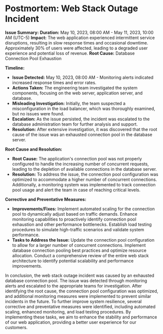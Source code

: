 # Postmortem: Web Stack Outage Incident

**Issue Summary:**
**Duration:** May 10, 2023, 08:00 AM - May 11, 2023, 10:00 AM (UTC-5)
**Impact:** The web application experienced intermittent service disruptions, resulting in slow response times and occasional downtime. Approximately 30% of users were affected, leading to a degraded user experience and potential loss of revenue.
**Root Cause:** Database Connection Pool Exhaustion

**Timeline:**
* **Issue Detected:** May 10, 2023, 08:00 AM - Monitoring alerts indicated increased response times and error rates.
* **Actions Taken:** The engineering team investigated the system components, focusing on the web server, application server, and database.
* **Misleading Investigation:** Initially, the team suspected a misconfiguration in the load balancer, which was thoroughly examined, but no issues were found.
* **Escalation:** As the issue persisted, the incident was escalated to the database administration team for further analysis and support.
* **Resolution:** After extensive investigation, it was discovered that the root cause of the issue was an exhausted connection pool in the database server.

**Root Cause and Resolution:**
* **Root Cause:** The application's connection pool was not properly configured to handle the increasing number of concurrent requests, leading to the depletion of available connections in the database server.
* **Resolution:** To address the issue, the connection pool configuration was optimized to accommodate a higher number of concurrent connections. Additionally, a monitoring system was implemented to track connection pool usage and alert the team in case of reaching critical levels.

**Corrective and Preventative Measures:**
* **Improvements/Fixes:** 
Implement automated scaling for the connection pool to dynamically adjust based on traffic demands.
Enhance monitoring capabilities to proactively identify connection pool exhaustion and other performance bottlenecks.
Establish load testing procedures to simulate high-traffic scenarios and validate system performance.
* **Tasks to Address the Issue:**
Update the connection pool configuration to allow for a larger number of concurrent connections.
Implement database connection pooling best practices and optimize resource allocation.
Conduct a comprehensive review of the entire web stack architecture to identify potential scalability and performance improvements.

In conclusion, the web stack outage incident was caused by an exhausted database connection pool. The issue was detected through monitoring alerts and escalated to the appropriate teams for investigation. After identifying the root cause, the connection pool configuration was optimized, and additional monitoring measures were implemented to prevent similar incidents in the future. To further improve system resilience, several corrective and preventative measures were identified, including automated scaling, enhanced monitoring, and load testing procedures. By implementing these tasks, we aim to enhance the stability and performance of our web application, providing a better user experience for our customers.
